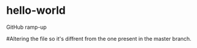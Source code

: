 # hello-world
GitHub ramp-up

#Altering the file so it's diffrent from the one present in the master branch.
